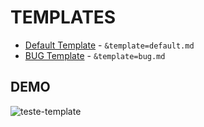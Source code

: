 # TEMPLATES

* [Default Template](https://github.com/pyymenta/test-pull-requests-templates/compare/PR?expand=1&template=default.md) - `&template=default.md`
* [BUG Template](https://github.com/pyymenta/test-pull-requests-templates/compare/PR?expand=1&template=bug.md) - `&template=bug.md`

## DEMO

![teste-template](https://user-images.githubusercontent.com/13206817/123695941-8e759600-d831-11eb-89ad-5c6f8b25fc14.gif)
